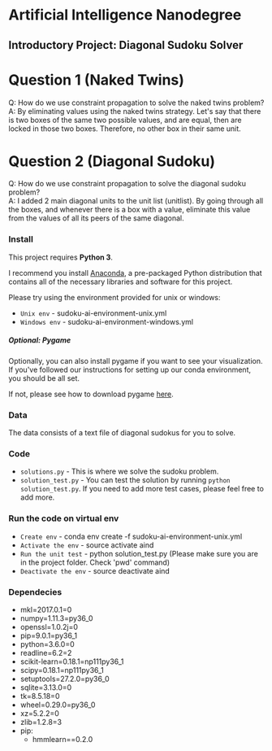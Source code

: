 # Artificial Intelligence Nanodegree
## Introductory Project: Diagonal Sudoku Solver

# Question 1 (Naked Twins)
Q: How do we use constraint propagation to solve the naked twins problem?  
A: By eliminating values using the naked twins strategy. Let's say that there is two boxes of the same two possible values, and are equal, then are locked in those two boxes. Therefore, no other box in their same unit.

# Question 2 (Diagonal Sudoku)
Q: How do we use constraint propagation to solve the diagonal sudoku problem?  
A: I added 2 main diagonal units to the unit list (unitlist). By going through all the boxes, and whenever there is a box with a value, eliminate this value from the values of all its peers of the same diagonal.

### Install

This project requires **Python 3**.

I recommend you install [Anaconda](https://www.continuum.io/downloads), a pre-packaged Python distribution that contains all of the necessary libraries and software for this project.

Please try using the environment provided for unix or windows:
* `Unix env` - sudoku-ai-environment-unix.yml
* `Windows env` - sudoku-ai-environment-windows.yml

##### Optional: Pygame

Optionally, you can also install pygame if you want to see your visualization. If you've followed our instructions for setting up our conda environment, you should be all set.

If not, please see how to download pygame [here](http://www.pygame.org/download.shtml).

### Data

The data consists of a text file of diagonal sudokus for you to solve.

### Code
* `solutions.py` - This is where we solve the sudoku problem.
* `solution_test.py` - You can test the solution by running `python solution_test.py`. If you need to add more test cases, please feel free to add more.

### Run the code on virtual env
* `Create env` - conda env create -f sudoku-ai-environment-unix.yml
* `Activate the env` - source activate aind
* `Run the unit test` - python solution_test.py (Please make sure you are in the project folder. Check 'pwd' command)
* `Deactivate the env` - source deactivate aind

### Dependecies
- mkl=2017.0.1=0
- numpy=1.11.3=py36_0
- openssl=1.0.2j=0
- pip=9.0.1=py36_1
- python=3.6.0=0
- readline=6.2=2
- scikit-learn=0.18.1=np111py36_1
- scipy=0.18.1=np111py36_1
- setuptools=27.2.0=py36_0
- sqlite=3.13.0=0
- tk=8.5.18=0
- wheel=0.29.0=py36_0
- xz=5.2.2=0
- zlib=1.2.8=3
- pip:
  - hmmlearn==0.2.0
